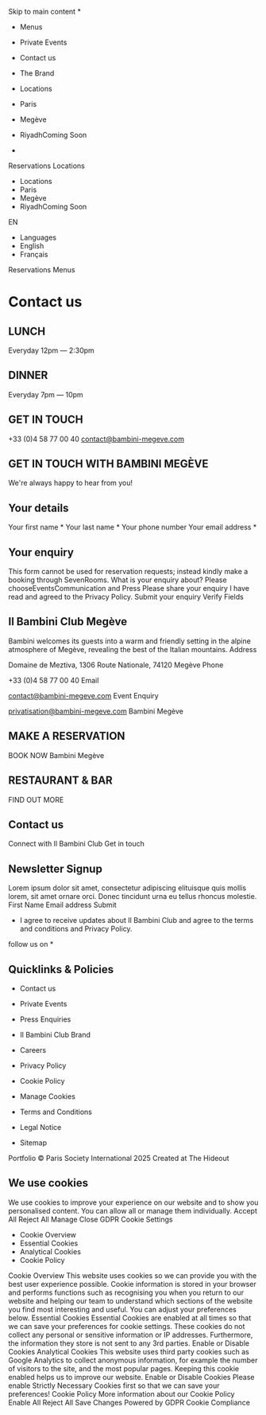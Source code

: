 Skip to main content
  * 

  * Menus
  * Private Events
  * Contact us
  * The Brand


  * Locations
  * Paris
  * Megève
  * RiyadhComing Soon


  * 

Reservations
Locations
  * Locations
  * Paris
  * Megève
  * RiyadhComing Soon


EN
  * Languages
  * English
  * Français


Reservations Menus
# Contact us
## LUNCH
Everyday 12pm — 2:30pm
## DINNER
Everyday 7pm — 10pm
## GET IN TOUCH
+33 (0)4 58 77 00 40 contact@bambini-megeve.com
## GET IN TOUCH WITH BAMBINI MEGÈVE
We're always happy to hear from you!
## Your details
Your first name *
Your last name *
Your phone number
Your email address *
## Your enquiry
This form cannot be used for reservation requests; instead kindly make a booking through SevenRooms.
What is your enquiry about?
Please chooseEventsCommunication and Press
Please share your enquiry
I have read and agreed to the Privacy Policy.
Submit your enquiry
Verify Fields
## Il Bambini Club Megève
Bambini welcomes its guests into a warm and friendly setting in the alpine atmosphere of Megève, revealing the best of the Italian mountains.
Address
    
Domaine de Meztiva, 1306 Route Nationale, 74120 Megève
Phone
    
+33 (0)4 58 77 00 40
Email
    
contact@bambini-megeve.com
Event Enquiry
    
privatisation@bambini-megeve.com
Bambini Megève
## MAKE A RESERVATION
BOOK NOW
Bambini Megève
## RESTAURANT & BAR
FIND OUT MORE
## Contact us
Connect with Il Bambini Club
Get in touch
## Newsletter Signup
Lorem ipsum dolor sit amet, consectetur adipiscing elituisque quis mollis lorem, sit amet ornare orci. Donec tincidunt urna eu tellus rhoncus molestie.
First Name
Email address
Submit
  * I agree to receive updates about Il Bambini Club and agree to the terms and conditions and Privacy Policy.


follow us on
  * 

## Quicklinks & Policies
  * Contact us
  * Private Events
  * Press Enquiries
  * Il Bambini Club Brand
  * Careers


  * Privacy Policy
  * Cookie Policy
  * Manage Cookies
  * Terms and Conditions
  * Legal Notice
  * Sitemap


Portfolio
© Paris Society International 2025 Created at The Hideout
## We use cookies
We use cookies to improve your experience on our website and to show you personalised content. You can allow all or manage them individually.
Accept All Reject All Manage
Close GDPR Cookie Settings
  * Cookie Overview
  * Essential Cookies
  * Analytical Cookies
  * Cookie Policy


Cookie Overview
This website uses cookies so we can provide you with the best user experience possible. Cookie information is stored in your browser and performs functions such as recognising you when you return to our website and helping our team to understand which sections of the website you find most interesting and useful. You can adjust your preferences below.
Essential Cookies
Essential Cookies are enabled at all times so that we can save your preferences for cookie settings. These cookies do not collect any personal or sensitive information or IP addresses. Furthermore, the information they store is not sent to any 3rd parties.
Enable or Disable Cookies
Analytical Cookies
This website uses third party cookies such as Google Analytics to collect anonymous information, for example the number of visitors to the site, and the most popular pages. Keeping this cookie enabled helps us to improve our website.
Enable or Disable Cookies
Please enable Strictly Necessary Cookies first so that we can save your preferences!
Cookie Policy
More information about our Cookie Policy
Enable All Reject All Save Changes
Powered by GDPR Cookie Compliance
